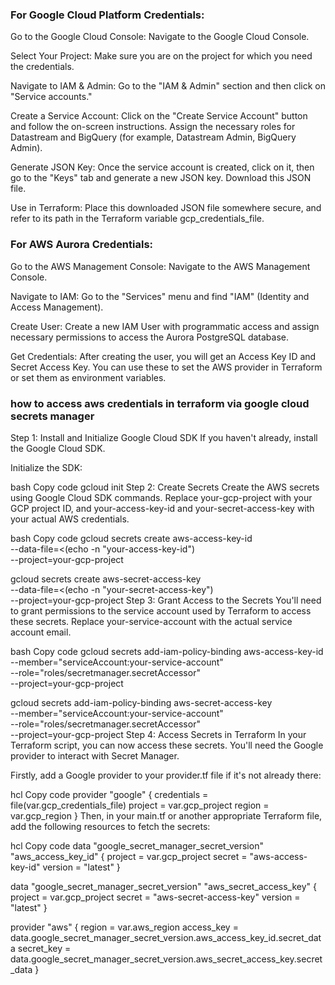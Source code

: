 ### For Google Cloud Platform Credentials:
Go to the Google Cloud Console: Navigate to the Google Cloud Console.

Select Your Project: Make sure you are on the project for which you need the credentials.

Navigate to IAM & Admin: Go to the "IAM & Admin" section and then click on "Service accounts."

Create a Service Account: Click on the "Create Service Account" button and follow the on-screen instructions. Assign the necessary roles for Datastream and BigQuery (for example, Datastream Admin, BigQuery Admin).

Generate JSON Key: Once the service account is created, click on it, then go to the "Keys" tab and generate a new JSON key. Download this JSON file.

Use in Terraform: Place this downloaded JSON file somewhere secure, and refer to its path in the Terraform variable gcp_credentials_file.


### For AWS Aurora Credentials:
Go to the AWS Management Console: Navigate to the AWS Management Console.

Navigate to IAM: Go to the "Services" menu and find "IAM" (Identity and Access Management).

Create User: Create a new IAM User with programmatic access and assign necessary permissions to access the Aurora PostgreSQL database.

Get Credentials: After creating the user, you will get an Access Key ID and Secret Access Key. You can use these to set the AWS provider in Terraform or set them as environment variables.

### how to access aws credentials in terraform via google cloud secrets manager

Step 1: Install and Initialize Google Cloud SDK
If you haven't already, install the Google Cloud SDK.

Initialize the SDK:

bash
Copy code
gcloud init
Step 2: Create Secrets
Create the AWS secrets using Google Cloud SDK commands. Replace your-gcp-project with your GCP project ID, and your-access-key-id and your-secret-access-key with your actual AWS credentials.

bash
Copy code
gcloud secrets create aws-access-key-id \
  --data-file=<(echo -n "your-access-key-id") \
  --project=your-gcp-project

gcloud secrets create aws-secret-access-key \
  --data-file=<(echo -n "your-secret-access-key") \
  --project=your-gcp-project
Step 3: Grant Access to the Secrets
You'll need to grant permissions to the service account used by Terraform to access these secrets. Replace your-service-account with the actual service account email.

bash
Copy code
gcloud secrets add-iam-policy-binding aws-access-key-id \
  --member="serviceAccount:your-service-account" \
  --role="roles/secretmanager.secretAccessor" \
  --project=your-gcp-project

gcloud secrets add-iam-policy-binding aws-secret-access-key \
  --member="serviceAccount:your-service-account" \
  --role="roles/secretmanager.secretAccessor" \
  --project=your-gcp-project
Step 4: Access Secrets in Terraform
In your Terraform script, you can now access these secrets. You'll need the Google provider to interact with Secret Manager.

Firstly, add a Google provider to your provider.tf file if it's not already there:

hcl
Copy code
provider "google" {
  credentials = file(var.gcp_credentials_file)
  project     = var.gcp_project
  region      = var.gcp_region
}
Then, in your main.tf or another appropriate Terraform file, add the following resources to fetch the secrets:

hcl
Copy code
data "google_secret_manager_secret_version" "aws_access_key_id" {
  project = var.gcp_project
  secret  = "aws-access-key-id"
  version = "latest"
}

data "google_secret_manager_secret_version" "aws_secret_access_key" {
  project = var.gcp_project
  secret  = "aws-secret-access-key"
  version = "latest"
}

provider "aws" {
  region      = var.aws_region
  access_key  = data.google_secret_manager_secret_version.aws_access_key_id.secret_data
  secret_key  = data.google_secret_manager_secret_version.aws_secret_access_key.secret_data
}
